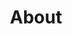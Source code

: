 ---
layout: about
title: About
desc: Meta desc
text_about: "I am a passionate junior UI/UX Designer with a background in foreign languages, currently looking for new opportunities in the beautiful city of Berlin.  During past yearst I studied in Warsaw and Hamburg, then I moved to the the capital of Germany and to learn design at IronHack full-time bootcamp. Here you can find my resume."
picture: /assets/images/picture_julia_popko_triangle.png
alt_picture: Julia Popko's picture
educations: 
 - title: UX / UI Design Bootcamp
   date: August - October 2019
   school: Ironhack
   city: Berlin
   description: "Projects: design for iOS and Android apps, UX and UI: design thinking, user research, personas, wireframing, prototyping on Sketch and Principle"
 - title: Master’s Studies
   date: 2017-2019
   school: American Studies
   city: Hamburg University
   description: "Student exchange"
languages:
 - name: Polish
   level: native
 - name: English
   level: fluent
skills:
 - name: Invision
 - name: Marvel
 - name: Sketch
cv_link: 
experiences:
 - title: Volunteer
   company: Hanseatic Help
   city: Hamburg
   date: December 2018 - May 2019
   description: "Working for a non-profit ogranisation helping refugees in need"
   skills: Teamwork, Microsoft Office, InDesign
 - title: English Tutor
   company: 
   city: Warsaw
   date: September 2015 - April 2018
   description: "Planning and delivering private lessons to students of different levels of proficiency, providing support before tests and exams, helping students to improve their listening, speaking, writing, reading and skills"
   skills: Teaching a foreign language, goal oriented teaching methodology lateral thinking, mentoring
---